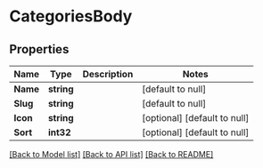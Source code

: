 # CategoriesBody

## Properties
Name | Type | Description | Notes
------------ | ------------- | ------------- | -------------
**Name** | **string** |  | [default to null]
**Slug** | **string** |  | [default to null]
**Icon** | **string** |  | [optional] [default to null]
**Sort** | **int32** |  | [optional] [default to null]

[[Back to Model list]](../README.md#documentation-for-models) [[Back to API list]](../README.md#documentation-for-api-endpoints) [[Back to README]](../README.md)

